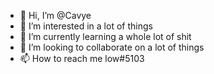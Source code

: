 - 👋 Hi, I’m @Cavye
- 👀 I’m interested in a lot of things
- 🌱 I’m currently learning a whole lot of shit
- 💞️ I’m looking to collaborate on a lot of things
- 📫 How to reach me low#5103

<!---
Cavye is a ✨ special ✨ repository because its `README.md` (this file) appears on your GitHub profile.
You can click the Preview link to take a look at your changes.
--->
